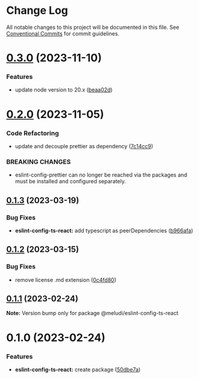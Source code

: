 # Change Log

All notable changes to this project will be documented in this file.
See [Conventional Commits](https://conventionalcommits.org) for commit guidelines.

# [0.3.0](https://github.com/meludi/eslint-config/compare/@meludi/eslint-config-ts-react@0.2.0...@meludi/eslint-config-ts-react@0.3.0) (2023-11-10)

### Features

- update node version to 20.x ([beaa02d](https://github.com/meludi/eslint-config/commit/beaa02d9bd4f20babf266eb4ffba050f1eb7432e))

# [0.2.0](https://github.com/meludi/eslint-config/compare/@meludi/eslint-config-ts-react@0.1.3...@meludi/eslint-config-ts-react@0.2.0) (2023-11-05)

### Code Refactoring

- update and decouple prettier as dependency ([7c14cc9](https://github.com/meludi/eslint-config/commit/7c14cc950989576126e73bcd9a1e67c67aa8ad54))

### BREAKING CHANGES

- eslint-config-prettier can no longer be reached via the packages and must be
  installed and configured separately.

## [0.1.3](https://github.com/meludi/eslint-config/compare/@meludi/eslint-config-ts-react@0.1.2...@meludi/eslint-config-ts-react@0.1.3) (2023-03-19)

### Bug Fixes

- **eslint-config-ts-react:** add typescript as peerDependencies ([b966afa](https://github.com/meludi/eslint-config/commit/b966afa1d83255fa778c46140a0f496c7710f3db))

## [0.1.2](https://github.com/meludi/eslint-config/compare/@meludi/eslint-config-ts-react@0.1.1...@meludi/eslint-config-ts-react@0.1.2) (2023-03-15)

### Bug Fixes

- remove license .md extension ([0c4fd80](https://github.com/meludi/eslint-config/commit/0c4fd80771fe7317e53b1a243c454aa46e122577))

## [0.1.1](https://github.com/meludi/eslint-config/compare/@meludi/eslint-config-ts-react@0.1.0...@meludi/eslint-config-ts-react@0.1.1) (2023-02-24)

**Note:** Version bump only for package @meludi/eslint-config-ts-react

# 0.1.0 (2023-02-24)

### Features

- **eslint-config-ts-react:** create package ([50dbe7a](https://github.com/meludi/eslint-config/commit/50dbe7a33e9f84e327a602d806f2011c0c40810a))
